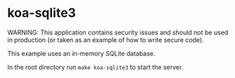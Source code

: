 # koa-sqlite3

WARNING: This application contains security issues and should not be used in production (or taken as an example of how to write secure code).

This example uses an in-memory SQLite database.

In the root directory run `make koa-sqlite3` to start the server.
